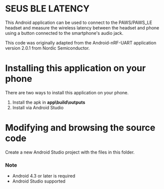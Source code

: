 # SEUS BLE LATENCY

This Android application can be used to connect to the PAWS/PAWS_LE headset and measure the wireless latency between the headset and phone using a button connected to the smartphone's audio jack.

This code was originally adapted from the Android-nRF-UART application version 2.0.1 from Nordic Semiconductor.

# Installing this application on your phone

There are two ways to install this application on your phone.

1. Install the apk in **app\build\outputs**
2. Install via Android Studio

# Modifying and browsing the source code

Create a new Android Studio project with the files in this folder.

### Note
- Android 4.3 or later is required
- Android Studio supported